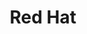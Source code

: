 ---
blog: https://www.redhat.com/en/blog
colors: [ "#CC0000", "#A30000", "#820000"]
facebook: http://www.facebook.com/RedHatInc
font:
  name: Interstate
  url: https://store.typenetwork.com/foundry/fontbureau/series/interstate
github: redhat-developer
googleplus: http://plus.google.com/113311940092135970473
guide: https://brand.redhat.com/
linkedin: http://www.linkedin.com/company/red-hat
logohandle: redhat
sort: redhat
title: Red Hat
twitter: redhatnews
website: https://www.redhat.com/
wikipedia: https://en.wikipedia.org/wiki/blah
youtube: http://www.youtube.com/user/RedHatVideos
---